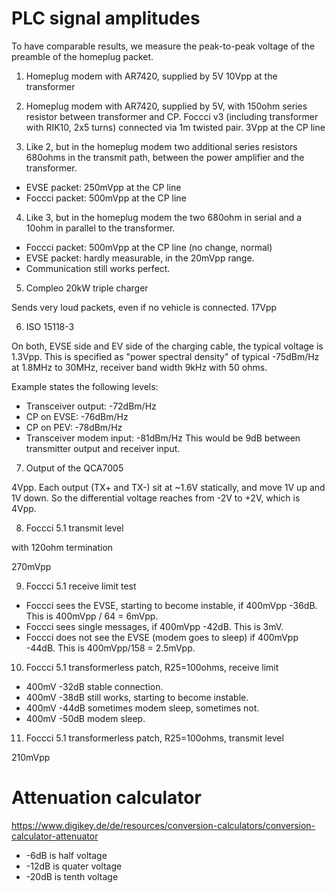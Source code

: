 # PLC signal amplitudes

To have comparable results, we measure the peak-to-peak voltage of the preamble of the homeplug packet.

1. Homeplug modem with AR7420, supplied by 5V
10Vpp at the transformer

2. Homeplug modem with AR7420, supplied by 5V, with 150ohm series resistor between transformer and CP.
Foccci v3 (including transformer with RIK10, 2x5 turns) connected via 1m twisted pair.
3Vpp at the CP line

3. Like 2, but in the homeplug modem two additional series resistors 680ohms in the transmit path, between
the power amplifier and the transformer.

- EVSE packet: 250mVpp at the CP line 
- Foccci packet: 500mVpp at the CP line

4. Like 3, but in the homeplug modem the two 680ohm in serial and a 10ohm in parallel to the transformer.

- Foccci packet: 500mVpp at the CP line (no change, normal)
- EVSE packet: hardly measurable, in the 20mVpp range.
- Communication still works perfect.

5. Compleo 20kW triple charger

Sends very loud packets, even if no vehicle is connected.
17Vpp

6. ISO 15118-3

On both, EVSE side and EV side of the charging cable, the typical voltage is
1.3Vpp.
This is specified as "power spectral density" of typical -75dBm/Hz at 1.8MHz to 30MHz, receiver band width 9kHz with 50 ohms.

Example states the following levels:
- Transceiver output: -72dBm/Hz
- CP on EVSE: -76dBm/Hz
- CP on PEV: -78dBm/Hz
- Transceiver modem input: -81dBm/Hz
This would be 9dB between transmitter output and receiver input.

7. Output of the QCA7005

4Vpp. Each output (TX+ and TX-) sit at ~1.6V statically, and move 1V up and 1V down. So the differential voltage
reaches from -2V to +2V, which is 4Vpp.

8. Foccci 5.1 transmit level

with 120ohm termination

270mVpp

9. Foccci 5.1 receive limit test

- Foccci sees the EVSE, starting to become instable, if 400mVpp -36dB. This is 400mVpp / 64 = 6mVpp.
- Foccci sees single messages, if 400mVpp -42dB. This is 3mV.
- Foccci does not see the EVSE (modem goes to sleep) if 400mVpp -44dB. This is 400mVpp/158 = 2.5mVpp.

10. Foccci 5.1 transformerless patch, R25=100ohms, receive limit

- 400mV -32dB stable connection.
- 400mV -38dB still works, starting to become instable.
- 400mV -44dB sometimes modem sleep, sometimes not.
- 400mV -50dB modem sleep.

11. Foccci 5.1 transformerless patch, R25=100ohms, transmit level

210mVpp


# Attenuation calculator

https://www.digikey.de/de/resources/conversion-calculators/conversion-calculator-attenuator

* -6dB  is half voltage
* -12dB is quater voltage
* -20dB is tenth voltage
